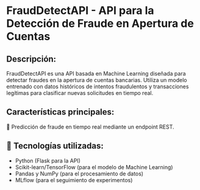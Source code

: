# FraudDetectAPI - API para la Detección de Fraude en Apertura de Cuentas
## Descripción:
FraudDetectAPI es una API basada en Machine Learning diseñada para detectar fraudes en la apertura de cuentas bancarias. Utiliza un modelo entrenado con datos históricos de intentos fraudulentos y transacciones legítimas para clasificar nuevas solicitudes en tiempo real.

## Características principales:

🚀 Predicción de fraude en tiempo real mediante un endpoint REST.

## 📌 Tecnologías utilizadas:

- Python (Flask para la API)
- Scikit-learn/TensorFlow (para el modelo de Machine Learning)
- Pandas y NumPy (para el procesamiento de datos)
- MLflow (para el seguimiento de experimentos)

